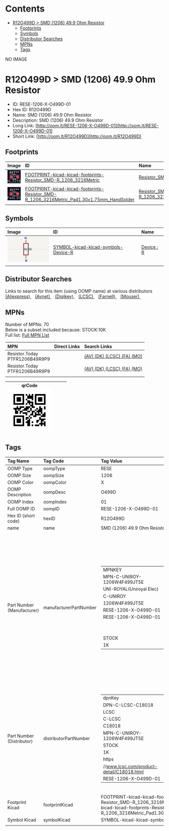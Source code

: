 



Contents
========

* [R12O499D > SMD (1206) 49.9 Ohm Resistor](#r12o499d--smd-1206-499-ohm-resistor)
	* [Footprints](#footprints)
	* [Symbols](#symbols)
	* [Distributor Searches](#distributor-searches)
	* [MPNs](#mpns)
	* [Tags](#tags)
  
NO IMAGE  
# R12O499D > SMD (1206) 49.9 Ohm Resistor

- ID: RESE-1206-X-O499D-01
- Hex ID: R12O499D
- Name: SMD (1206) 49.9 Ohm Resistor
- Description: SMD (1206) 49.9 Ohm Resistor
- Long Link: [http://oom.lt/RESE-1206-X-O499D-01](http://oom.lt/RESE-1206-X-O499D-01)
- Short Link: [http://oom.lt/R12O499D](http://oom.lt/R12O499D)

## Footprints
  

|Image|ID|Name|
| :--- | :--- | :--- |
|[![](https://raw.githubusercontent.com/oomlout/oomlout_OOMP_eda_V2/main/FOOTPRINT/kicad/kicad-footprints/Resistor_SMD/R_1206_3216Metric/image_140.png)](https://github.com/oomlout/oomlout_OOMP_eda_V2/tree/main/FOOTPRINT/kicad/kicad-footprints/Resistor_SMD/R_1206_3216Metric/)|[FOOTPRINT-kicad-kicad-footprints-Resistor_SMD-R_1206_3216Metric](https://github.com/oomlout/oomlout_OOMP_eda_V2/tree/main/FOOTPRINT/kicad/kicad-footprints/Resistor_SMD/R_1206_3216Metric/)|[Resistor_SMD : R_1206_3216Metric](https://github.com/oomlout/oomlout_OOMP_eda_V2/tree/main/FOOTPRINT/kicad/kicad-footprints/Resistor_SMD/R_1206_3216Metric/)|
|[![](https://raw.githubusercontent.com/oomlout/oomlout_OOMP_eda_V2/main/FOOTPRINT/kicad/kicad-footprints/Resistor_SMD/R_1206_3216Metric_Pad1.30x1.75mm_HandSolder/image_140.png)](https://github.com/oomlout/oomlout_OOMP_eda_V2/tree/main/FOOTPRINT/kicad/kicad-footprints/Resistor_SMD/R_1206_3216Metric_Pad1.30x1.75mm_HandSolder/)|[FOOTPRINT-kicad-kicad-footprints-Resistor_SMD-R_1206_3216Metric_Pad1.30x1.75mm_HandSolder](https://github.com/oomlout/oomlout_OOMP_eda_V2/tree/main/FOOTPRINT/kicad/kicad-footprints/Resistor_SMD/R_1206_3216Metric_Pad1.30x1.75mm_HandSolder/)|[Resistor_SMD : R_1206_3216Metric_Pad1.30x1.75mm_HandSolder](https://github.com/oomlout/oomlout_OOMP_eda_V2/tree/main/FOOTPRINT/kicad/kicad-footprints/Resistor_SMD/R_1206_3216Metric_Pad1.30x1.75mm_HandSolder/)|
||||

## Symbols
  

|Image|ID|Name|
| :--- | :--- | :--- |
|[![](https://raw.githubusercontent.com/oomlout/oomlout_OOMP_eda_V2/main/SYMBOL/kicad/kicad-symbols/Device/R/image_140.png)](https://github.com/oomlout/oomlout_OOMP_eda_V2/tree/main/SYMBOL/kicad/kicad-symbols/Device/R/)|[SYMBOL-kicad-kicad-symbols-Device-R](https://github.com/oomlout/oomlout_OOMP_eda_V2/tree/main/SYMBOL/kicad/kicad-symbols/Device/R/)|[Device : R](https://github.com/oomlout/oomlout_OOMP_eda_V2/tree/main/SYMBOL/kicad/kicad-symbols/Device/R/)|
||||

## Distributor Searches
  
Links to search for this item (using OOMP name) at various distributors  
[(Aliexpress) ](https://www.aliexpress.com/wholesale?SearchText=1117SMD+1206+49.9+Ohm+Resistor)&nbsp;&nbsp;&nbsp;[(Avnet) ](https://www.avnet.com/shop/us/search/SMD+1206+49.9+Ohm+Resistor)&nbsp;&nbsp;&nbsp;[(Digikey) ](https://www.digikey.co.uk/en/products/result?s=SMD+1206+49.9+Ohm+Resistor)&nbsp;&nbsp;&nbsp;[(LCSC) ](https://www.lcsc.com/search?q=SMD+1206+49.9+Ohm+Resistor)&nbsp;&nbsp;&nbsp;[(Farnell) ](https://uk.farnell.com/search?st=SMD+1206+49.9+Ohm+Resistor)&nbsp;&nbsp;&nbsp;[(Mouser) ](https://www.mouser.com/c/?q=SMD+1206+49.9+Ohm+Resistor)&nbsp;&nbsp;&nbsp;
## MPNs
  
Number of MPNs: 70<br>Below is a subset included because: STOCK:10K <br>Full list: [Full MPN List](MPNLIST.md)  

|MPN|Direct Links|Search Links|
| :--- | :--- | :--- |
|Resistor.Today<br>PTFR1206B49R9P9||[(AV) ](https://www.avnet.com/shop/us/search/PTFR1206B49R9P9)[(DK) ](https://www.digikey.co.uk/products/en?keywords=PTFR1206B49R9P9)[(LCSC) ](https://www.lcsc.com/search?q=PTFR1206B49R9P9)[(FA) ](https://uk.farnell.com/search?st=PTFR1206B49R9P9)[(MO) ](https://www.mouser.com/c/?q=PTFR1206B49R9P9)|
|Resistor.Today<br>PTFR1206B49R9P9||[(AV) ](https://www.avnet.com/shop/us/search/PTFR1206B49R9P9)[(DK) ](https://www.digikey.co.uk/products/en?keywords=PTFR1206B49R9P9)[(LCSC) ](https://www.lcsc.com/search?q=PTFR1206B49R9P9)[(FA) ](https://uk.farnell.com/search?st=PTFR1206B49R9P9)[(MO) ](https://www.mouser.com/c/?q=PTFR1206B49R9P9)|
||||
  

|qrCode<br>[![](https://raw.githubusercontent.com/oomlout/oomlout_OOMP_parts_V2/main/RESE/1206/X/O499D/01/qrCode_140.png)](https://github.com/oomlout/oomlout_OOMP_parts_V2/tree/main/RESE/1206/X/O499D/01/qrCode.png)||||
| :---: | :---: | :---: | :---: |

## Tags
  

|Tag Name|Tag Code|Tag Value|
| :--- | :--- | :--- |
|OOMP Type|oompType|RESE|
|OOMP Size|oompSize|1206|
|OOMP Color|oompColor|X|
|OOMP Description|oompDesc|O499D|
|OOMP Index|oompIndex|01|
|Full OOMP ID|oompID|RESE-1206-X-O499D-01|
|Hex ID (short code)|hexID|R12O499D|
|name|name|SMD (1206) 49.9 Ohm Resistor|
|Part Number (Manufacturer)|manufacturerPartNumber|<table><tr><td>MPNKEY</td></tr><tr><td> MPN-C-UNIROY-1206W4F499JT5E</td><td> MANUFACTURER</td></tr><tr><td> UNI-ROYAL(Uniroyal Elec)</td><td> MANUCODE</td></tr><tr><td> C-UNIROY</td><td> MPN</td></tr><tr><td> 1206W4F499JT5E</td><td> OOMPIDPARTIAL</td></tr><tr><td> RESE-1206-X-O499D-01</td><td> OOMPID</td></tr><tr><td> RESE-1206-X-O499D-01</td><td> LINK</td></tr><tr><td> </td><td> DESCRIPTION</td></tr><tr><td> </td><td> TAGS</td></tr><tr><td> STOCK</td></tr><tr><td>1K</td></tr></table></td><td> <table><tr><td>MPNKEY</td></tr><tr><td> MPN-C-LIZELE-CR1206F449R9G</td><td> MANUFACTURER</td></tr><tr><td> LIZ Elec</td><td> MANUCODE</td></tr><tr><td> C-LIZELE</td><td> MPN</td></tr><tr><td> CR1206F449R9G</td><td> OOMPIDPARTIAL</td></tr><tr><td> RESE-1206-X-O499D-01</td><td> OOMPID</td></tr><tr><td> RESE-1206-X-O499D-01</td><td> LINK</td></tr><tr><td> </td><td> DESCRIPTION</td></tr><tr><td> </td><td> TAGS</td></tr><tr><td> </td></tr></table></td><td> <table><tr><td>MPNKEY</td></tr><tr><td> MPN-C-RALEC-RTT0649R9FTP</td><td> MANUFACTURER</td></tr><tr><td> RALEC</td><td> MANUCODE</td></tr><tr><td> C-RALEC</td><td> MPN</td></tr><tr><td> RTT0649R9FTP</td><td> OOMPIDPARTIAL</td></tr><tr><td> RESE-1206-X-O499D-01</td><td> OOMPID</td></tr><tr><td> RESE-1206-X-O499D-01</td><td> LINK</td></tr><tr><td> </td><td> DESCRIPTION</td></tr><tr><td> </td><td> TAGS</td></tr><tr><td> </td></tr></table></td><td> <table><tr><td>MPNKEY</td></tr><tr><td> MPN-C-WALSIN-WR12X49R9FTL</td><td> MANUFACTURER</td></tr><tr><td> Walsin Tech Corp</td><td> MANUCODE</td></tr><tr><td> C-WALSIN</td><td> MPN</td></tr><tr><td> WR12X49R9FTL</td><td> OOMPIDPARTIAL</td></tr><tr><td> RESE-1206-X-O499D-01</td><td> OOMPID</td></tr><tr><td> RESE-1206-X-O499D-01</td><td> LINK</td></tr><tr><td> </td><td> DESCRIPTION</td></tr><tr><td> </td><td> TAGS</td></tr><tr><td> STOCK</td></tr><tr><td>1K</td></tr></table></td><td> <table><tr><td>MPNKEY</td></tr><tr><td> MPN-C-YAGEO-AC1206FR-0749R9L</td><td> MANUFACTURER</td></tr><tr><td> YAGEO</td><td> MANUCODE</td></tr><tr><td> C-YAGEO</td><td> MPN</td></tr><tr><td> AC1206FR-0749R9L</td><td> OOMPIDPARTIAL</td></tr><tr><td> RESE-1206-X-O499D-01</td><td> OOMPID</td></tr><tr><td> RESE-1206-X-O499D-01</td><td> LINK</td></tr><tr><td> </td><td> DESCRIPTION</td></tr><tr><td> </td><td> TAGS</td></tr><tr><td> STOCK</td></tr><tr><td>1K</td></tr></table></td><td> <table><tr><td>MPNKEY</td></tr><tr><td> MPN-C-YAGEO-RC1206FR-0749R9L</td><td> MANUFACTURER</td></tr><tr><td> YAGEO</td><td> MANUCODE</td></tr><tr><td> C-YAGEO</td><td> MPN</td></tr><tr><td> RC1206FR-0749R9L</td><td> OOMPIDPARTIAL</td></tr><tr><td> RESE-1206-X-O499D-01</td><td> OOMPID</td></tr><tr><td> RESE-1206-X-O499D-01</td><td> LINK</td></tr><tr><td> </td><td> DESCRIPTION</td></tr><tr><td> </td><td> TAGS</td></tr><tr><td> STOCK</td></tr><tr><td>1K</td></tr></table></td><td> <table><tr><td>MPNKEY</td></tr><tr><td> MPN-C-FHGUAN-RS-06K49R9FT</td><td> MANUFACTURER</td></tr><tr><td> FH (Guangdong Fenghua Advanced Tech)</td><td> MANUCODE</td></tr><tr><td> C-FHGUAN</td><td> MPN</td></tr><tr><td> RS-06K49R9FT</td><td> OOMPIDPARTIAL</td></tr><tr><td> RESE-1206-X-O499D-01</td><td> OOMPID</td></tr><tr><td> RESE-1206-X-O499D-01</td><td> LINK</td></tr><tr><td> </td><td> DESCRIPTION</td></tr><tr><td> </td><td> TAGS</td></tr><tr><td> STOCK</td></tr><tr><td>1K</td></tr></table></td><td> <table><tr><td>MPNKEY</td></tr><tr><td> MPN-C-TYOHM-RMC120649.91%N</td><td> MANUFACTURER</td></tr><tr><td> TyoHM</td><td> MANUCODE</td></tr><tr><td> C-TYOHM</td><td> MPN</td></tr><tr><td> RMC120649.91%N</td><td> OOMPIDPARTIAL</td></tr><tr><td> RESE-1206-X-O499D-01</td><td> OOMPID</td></tr><tr><td> RESE-1206-X-O499D-01</td><td> LINK</td></tr><tr><td> </td><td> DESCRIPTION</td></tr><tr><td> </td><td> TAGS</td></tr><tr><td> </td></tr></table></td><td> <table><tr><td>MPNKEY</td></tr><tr><td> MPN-C-KOASPE-RK73H2BTTD49R9F</td><td> MANUFACTURER</td></tr><tr><td> KOA Speer Elec</td><td> MANUCODE</td></tr><tr><td> C-KOASPE</td><td> MPN</td></tr><tr><td> RK73H2BTTD49R9F</td><td> OOMPIDPARTIAL</td></tr><tr><td> RESE-1206-X-O499D-01</td><td> OOMPID</td></tr><tr><td> RESE-1206-X-O499D-01</td><td> LINK</td></tr><tr><td> </td><td> DESCRIPTION</td></tr><tr><td> </td><td> TAGS</td></tr><tr><td> </td></tr></table></td><td> <table><tr><td>MPNKEY</td></tr><tr><td> MPN-C-VIKING-AR06BTCO49R9</td><td> MANUFACTURER</td></tr><tr><td> Viking Tech</td><td> MANUCODE</td></tr><tr><td> C-VIKING</td><td> MPN</td></tr><tr><td> AR06BTCO49R9</td><td> OOMPIDPARTIAL</td></tr><tr><td> RESE-1206-X-O499D-01</td><td> OOMPID</td></tr><tr><td> RESE-1206-X-O499D-01</td><td> LINK</td></tr><tr><td> </td><td> DESCRIPTION</td></tr><tr><td> </td><td> TAGS</td></tr><tr><td> </td></tr></table></td><td> <table><tr><td>MPNKEY</td></tr><tr><td> MPN-C-RESIST-PTFR1206B49R9P9</td><td> MANUFACTURER</td></tr><tr><td> Resistor.Today</td><td> MANUCODE</td></tr><tr><td> C-RESIST</td><td> MPN</td></tr><tr><td> PTFR1206B49R9P9</td><td> OOMPIDPARTIAL</td></tr><tr><td> RESE-1206-X-O499D-01</td><td> OOMPID</td></tr><tr><td> RESE-1206-X-O499D-01</td><td> LINK</td></tr><tr><td> </td><td> DESCRIPTION</td></tr><tr><td> </td><td> TAGS</td></tr><tr><td> STOCK</td></tr><tr><td>10K</td></tr></table></td><td> <table><tr><td>MPNKEY</td></tr><tr><td> MPN-C-YAGEO-RT1206BRE0749R9L</td><td> MANUFACTURER</td></tr><tr><td> YAGEO</td><td> MANUCODE</td></tr><tr><td> C-YAGEO</td><td> MPN</td></tr><tr><td> RT1206BRE0749R9L</td><td> OOMPIDPARTIAL</td></tr><tr><td> RESE-1206-X-O499D-01</td><td> OOMPID</td></tr><tr><td> RESE-1206-X-O499D-01</td><td> LINK</td></tr><tr><td> </td><td> DESCRIPTION</td></tr><tr><td> </td><td> TAGS</td></tr><tr><td> </td></tr></table></td><td> <table><tr><td>MPNKEY</td></tr><tr><td> MPN-C-YAGEO-RT1206BRB0749R9L</td><td> MANUFACTURER</td></tr><tr><td> YAGEO</td><td> MANUCODE</td></tr><tr><td> C-YAGEO</td><td> MPN</td></tr><tr><td> RT1206BRB0749R9L</td><td> OOMPIDPARTIAL</td></tr><tr><td> RESE-1206-X-O499D-01</td><td> OOMPID</td></tr><tr><td> RESE-1206-X-O499D-01</td><td> LINK</td></tr><tr><td> </td><td> DESCRIPTION</td></tr><tr><td> </td><td> TAGS</td></tr><tr><td> </td></tr></table></td><td> <table><tr><td>MPNKEY</td></tr><tr><td> MPN-C-YAGEO-RT1206DRD0749R9L</td><td> MANUFACTURER</td></tr><tr><td> YAGEO</td><td> MANUCODE</td></tr><tr><td> C-YAGEO</td><td> MPN</td></tr><tr><td> RT1206DRD0749R9L</td><td> OOMPIDPARTIAL</td></tr><tr><td> RESE-1206-X-O499D-01</td><td> OOMPID</td></tr><tr><td> RESE-1206-X-O499D-01</td><td> LINK</td></tr><tr><td> </td><td> DESCRIPTION</td></tr><tr><td> </td><td> TAGS</td></tr><tr><td> </td></tr></table></td><td> <table><tr><td>MPNKEY</td></tr><tr><td> MPN-C-VIKING-ARG06FTC49R9</td><td> MANUFACTURER</td></tr><tr><td> Viking Tech</td><td> MANUCODE</td></tr><tr><td> C-VIKING</td><td> MPN</td></tr><tr><td> ARG06FTC49R9</td><td> OOMPIDPARTIAL</td></tr><tr><td> RESE-1206-X-O499D-01</td><td> OOMPID</td></tr><tr><td> RESE-1206-X-O499D-01</td><td> LINK</td></tr><tr><td> </td><td> DESCRIPTION</td></tr><tr><td> </td><td> TAGS</td></tr><tr><td> </td></tr></table></td><td> <table><tr><td>MPNKEY</td></tr><tr><td> MPN-C-VISHAY-TNPW120649R9FHEA</td><td> MANUFACTURER</td></tr><tr><td> Vishay Intertech</td><td> MANUCODE</td></tr><tr><td> C-VISHAY</td><td> MPN</td></tr><tr><td> TNPW120649R9FHEA</td><td> OOMPIDPARTIAL</td></tr><tr><td> RESE-1206-X-O499D-01</td><td> OOMPID</td></tr><tr><td> RESE-1206-X-O499D-01</td><td> LINK</td></tr><tr><td> </td><td> DESCRIPTION</td></tr><tr><td> </td><td> TAGS</td></tr><tr><td> </td></tr></table></td><td> <table><tr><td>MPNKEY</td></tr><tr><td> MPN-C-SUSUMU-PRG3216P-49R9-B-T5</td><td> MANUFACTURER</td></tr><tr><td> SUSUMU</td><td> MANUCODE</td></tr><tr><td> C-SUSUMU</td><td> MPN</td></tr><tr><td> PRG3216P-49R9-B-T5</td><td> OOMPIDPARTIAL</td></tr><tr><td> RESE-1206-X-O499D-01</td><td> OOMPID</td></tr><tr><td> RESE-1206-X-O499D-01</td><td> LINK</td></tr><tr><td> </td><td> DESCRIPTION</td></tr><tr><td> </td><td> TAGS</td></tr><tr><td> </td></tr></table></td><td> <table><tr><td>MPNKEY</td></tr><tr><td> MPN-C-VISHAY-MCA12060D4999BP100</td><td> MANUFACTURER</td></tr><tr><td> Vishay Intertech</td><td> MANUCODE</td></tr><tr><td> C-VISHAY</td><td> MPN</td></tr><tr><td> MCA12060D4999BP100</td><td> OOMPIDPARTIAL</td></tr><tr><td> RESE-1206-X-O499D-01</td><td> OOMPID</td></tr><tr><td> RESE-1206-X-O499D-01</td><td> LINK</td></tr><tr><td> </td><td> DESCRIPTION</td></tr><tr><td> </td><td> TAGS</td></tr><tr><td> </td></tr></table></td><td> <table><tr><td>MPNKEY</td></tr><tr><td> MPN-C-SUSUMU-HRG3216P-49R9-D-T5</td><td> MANUFACTURER</td></tr><tr><td> SUSUMU</td><td> MANUCODE</td></tr><tr><td> C-SUSUMU</td><td> MPN</td></tr><tr><td> HRG3216P-49R9-D-T5</td><td> OOMPIDPARTIAL</td></tr><tr><td> RESE-1206-X-O499D-01</td><td> OOMPID</td></tr><tr><td> RESE-1206-X-O499D-01</td><td> LINK</td></tr><tr><td> </td><td> DESCRIPTION</td></tr><tr><td> </td><td> TAGS</td></tr><tr><td> </td></tr></table></td><td> <table><tr><td>MPNKEY</td></tr><tr><td> MPN-C-VISHAY-TNPW120649R9BHEA</td><td> MANUFACTURER</td></tr><tr><td> Vishay Intertech</td><td> MANUCODE</td></tr><tr><td> C-VISHAY</td><td> MPN</td></tr><tr><td> TNPW120649R9BHEA</td><td> OOMPIDPARTIAL</td></tr><tr><td> RESE-1206-X-O499D-01</td><td> OOMPID</td></tr><tr><td> RESE-1206-X-O499D-01</td><td> LINK</td></tr><tr><td> </td><td> DESCRIPTION</td></tr><tr><td> </td><td> TAGS</td></tr><tr><td> </td></tr></table></td><td> <table><tr><td>MPNKEY</td></tr><tr><td> MPN-C-TECONN-RP73D2B49R9BTDF</td><td> MANUFACTURER</td></tr><tr><td> TE Connectivity</td><td> MANUCODE</td></tr><tr><td> C-TECONN</td><td> MPN</td></tr><tr><td> RP73D2B49R9BTDF</td><td> OOMPIDPARTIAL</td></tr><tr><td> RESE-1206-X-O499D-01</td><td> OOMPID</td></tr><tr><td> RESE-1206-X-O499D-01</td><td> LINK</td></tr><tr><td> </td><td> DESCRIPTION</td></tr><tr><td> </td><td> TAGS</td></tr><tr><td> </td></tr></table></td><td> <table><tr><td>MPNKEY</td></tr><tr><td> MPN-C-VISHAY-TNPW120649R9BYEA</td><td> MANUFACTURER</td></tr><tr><td> Vishay Intertech</td><td> MANUCODE</td></tr><tr><td> C-VISHAY</td><td> MPN</td></tr><tr><td> TNPW120649R9BYEA</td><td> OOMPIDPARTIAL</td></tr><tr><td> RESE-1206-X-O499D-01</td><td> OOMPID</td></tr><tr><td> RESE-1206-X-O499D-01</td><td> LINK</td></tr><tr><td> </td><td> DESCRIPTION</td></tr><tr><td> </td><td> TAGS</td></tr><tr><td> </td></tr></table></td><td> <table><tr><td>MPNKEY</td></tr><tr><td> MPN-C-VISHAY-TNPW120649R9BXEA</td><td> MANUFACTURER</td></tr><tr><td> Vishay Intertech</td><td> MANUCODE</td></tr><tr><td> C-VISHAY</td><td> MPN</td></tr><tr><td> TNPW120649R9BXEA</td><td> OOMPIDPARTIAL</td></tr><tr><td> RESE-1206-X-O499D-01</td><td> OOMPID</td></tr><tr><td> RESE-1206-X-O499D-01</td><td> LINK</td></tr><tr><td> </td><td> DESCRIPTION</td></tr><tr><td> </td><td> TAGS</td></tr><tr><td> </td></tr></table></td><td> <table><tr><td>MPNKEY</td></tr><tr><td> MPN-C-VISHAY-TNPW120649R9BETA</td><td> MANUFACTURER</td></tr><tr><td> Vishay Intertech</td><td> MANUCODE</td></tr><tr><td> C-VISHAY</td><td> MPN</td></tr><tr><td> TNPW120649R9BETA</td><td> OOMPIDPARTIAL</td></tr><tr><td> RESE-1206-X-O499D-01</td><td> OOMPID</td></tr><tr><td> RESE-1206-X-O499D-01</td><td> LINK</td></tr><tr><td> </td><td> DESCRIPTION</td></tr><tr><td> </td><td> TAGS</td></tr><tr><td> </td></tr></table></td><td> <table><tr><td>MPNKEY</td></tr><tr><td> MPN-C-VISHAY-PHP01206E49R9BST5</td><td> MANUFACTURER</td></tr><tr><td> Vishay Intertech</td><td> MANUCODE</td></tr><tr><td> C-VISHAY</td><td> MPN</td></tr><tr><td> PHP01206E49R9BST5</td><td> OOMPIDPARTIAL</td></tr><tr><td> RESE-1206-X-O499D-01</td><td> OOMPID</td></tr><tr><td> RESE-1206-X-O499D-01</td><td> LINK</td></tr><tr><td> </td><td> DESCRIPTION</td></tr><tr><td> </td><td> TAGS</td></tr><tr><td> </td></tr></table></td><td> <table><tr><td>MPNKEY</td></tr><tr><td> MPN-C-PANASO-ERA-8AEB49R9V</td><td> MANUFACTURER</td></tr><tr><td> PANASONIC</td><td> MANUCODE</td></tr><tr><td> C-PANASO</td><td> MPN</td></tr><tr><td> ERA-8AEB49R9V</td><td> OOMPIDPARTIAL</td></tr><tr><td> RESE-1206-X-O499D-01</td><td> OOMPID</td></tr><tr><td> RESE-1206-X-O499D-01</td><td> LINK</td></tr><tr><td> </td><td> DESCRIPTION</td></tr><tr><td> </td><td> TAGS</td></tr><tr><td> </td></tr></table></td><td> <table><tr><td>MPNKEY</td></tr><tr><td> MPN-C-SUSUMU-RG3216P-49R9-B-T1</td><td> MANUFACTURER</td></tr><tr><td> SUSUMU</td><td> MANUCODE</td></tr><tr><td> C-SUSUMU</td><td> MPN</td></tr><tr><td> RG3216P-49R9-B-T1</td><td> OOMPIDPARTIAL</td></tr><tr><td> RESE-1206-X-O499D-01</td><td> OOMPID</td></tr><tr><td> RESE-1206-X-O499D-01</td><td> LINK</td></tr><tr><td> </td><td> DESCRIPTION</td></tr><tr><td> </td><td> TAGS</td></tr><tr><td> </td></tr></table></td><td> <table><tr><td>MPNKEY</td></tr><tr><td> MPN-C-VISHAY-TNPW120649R9BEEA</td><td> MANUFACTURER</td></tr><tr><td> Vishay Intertech</td><td> MANUCODE</td></tr><tr><td> C-VISHAY</td><td> MPN</td></tr><tr><td> TNPW120649R9BEEA</td><td> OOMPIDPARTIAL</td></tr><tr><td> RESE-1206-X-O499D-01</td><td> OOMPID</td></tr><tr><td> RESE-1206-X-O499D-01</td><td> LINK</td></tr><tr><td> </td><td> DESCRIPTION</td></tr><tr><td> </td><td> TAGS</td></tr><tr><td> </td></tr></table></td><td> <table><tr><td>MPNKEY</td></tr><tr><td> MPN-C-VISHAY-PAT1206E49R9BST1</td><td> MANUFACTURER</td></tr><tr><td> Vishay Intertech</td><td> MANUCODE</td></tr><tr><td> C-VISHAY</td><td> MPN</td></tr><tr><td> PAT1206E49R9BST1</td><td> OOMPIDPARTIAL</td></tr><tr><td> RESE-1206-X-O499D-01</td><td> OOMPID</td></tr><tr><td> RESE-1206-X-O499D-01</td><td> LINK</td></tr><tr><td> </td><td> DESCRIPTION</td></tr><tr><td> </td><td> TAGS</td></tr><tr><td> </td></tr></table></td><td> <table><tr><td>MPNKEY</td></tr><tr><td> MPN-C-BOURNS-CR1206-FX-49R9ELF</td><td> MANUFACTURER</td></tr><tr><td> BOURNS</td><td> MANUCODE</td></tr><tr><td> C-BOURNS</td><td> MPN</td></tr><tr><td> CR1206-FX-49R9ELF</td><td> OOMPIDPARTIAL</td></tr><tr><td> RESE-1206-X-O499D-01</td><td> OOMPID</td></tr><tr><td> RESE-1206-X-O499D-01</td><td> LINK</td></tr><tr><td> </td><td> DESCRIPTION</td></tr><tr><td> </td><td> TAGS</td></tr><tr><td> </td></tr></table></td><td> <table><tr><td>MPNKEY</td></tr><tr><td> MPN-C-VISHAY-PCNM1206E49R9BST5</td><td> MANUFACTURER</td></tr><tr><td> Vishay Intertech</td><td> MANUCODE</td></tr><tr><td> C-VISHAY</td><td> MPN</td></tr><tr><td> PCNM1206E49R9BST5</td><td> OOMPIDPARTIAL</td></tr><tr><td> RESE-1206-X-O499D-01</td><td> OOMPID</td></tr><tr><td> RESE-1206-X-O499D-01</td><td> LINK</td></tr><tr><td> </td><td> DESCRIPTION</td></tr><tr><td> </td><td> TAGS</td></tr><tr><td> </td></tr></table></td><td> <table><tr><td>MPNKEY</td></tr><tr><td> MPN-C-YAGEO-RT1206FRD0749R9L</td><td> MANUFACTURER</td></tr><tr><td> YAGEO</td><td> MANUCODE</td></tr><tr><td> C-YAGEO</td><td> MPN</td></tr><tr><td> RT1206FRD0749R9L</td><td> OOMPIDPARTIAL</td></tr><tr><td> RESE-1206-X-O499D-01</td><td> OOMPID</td></tr><tr><td> RESE-1206-X-O499D-01</td><td> LINK</td></tr><tr><td> </td><td> DESCRIPTION</td></tr><tr><td> </td><td> TAGS</td></tr><tr><td> </td></tr></table></td><td> <table><tr><td>MPNKEY</td></tr><tr><td> MPN-C-ROHMSE-ESR18EZPF49R9</td><td> MANUFACTURER</td></tr><tr><td> ROHM Semicon</td><td> MANUCODE</td></tr><tr><td> C-ROHMSE</td><td> MPN</td></tr><tr><td> ESR18EZPF49R9</td><td> OOMPIDPARTIAL</td></tr><tr><td> RESE-1206-X-O499D-01</td><td> OOMPID</td></tr><tr><td> RESE-1206-X-O499D-01</td><td> LINK</td></tr><tr><td> </td><td> DESCRIPTION</td></tr><tr><td> </td><td> TAGS</td></tr><tr><td> </td></tr></table></td><td> <table><tr><td>MPNKEY</td></tr><tr><td> MPN-C-TECONN-CRGH1206F49R9</td><td> MANUFACTURER</td></tr><tr><td> TE Connectivity</td><td> MANUCODE</td></tr><tr><td> C-TECONN</td><td> MPN</td></tr><tr><td> CRGH1206F49R9</td><td> OOMPIDPARTIAL</td></tr><tr><td> RESE-1206-X-O499D-01</td><td> OOMPID</td></tr><tr><td> RESE-1206-X-O499D-01</td><td> LINK</td></tr><tr><td> </td><td> DESCRIPTION</td></tr><tr><td> </td><td> TAGS</td></tr><tr><td> </td></tr></table></td><td> <table><tr><td>MPNKEY</td></tr><tr><td> MPN-C-VIKING-ARG06BTC49R9</td><td> MANUFACTURER</td></tr><tr><td> Viking Tech</td><td> MANUCODE</td></tr><tr><td> C-VIKING</td><td> MPN</td></tr><tr><td> ARG06BTC49R9</td><td> OOMPIDPARTIAL</td></tr><tr><td> RESE-1206-X-O499D-01</td><td> OOMPID</td></tr><tr><td> RESE-1206-X-O499D-01</td><td> LINK</td></tr><tr><td> </td><td> DESCRIPTION</td></tr><tr><td> </td><td> TAGS</td></tr><tr><td> STOCK</td></tr><tr><td>1K</td></tr></table></td><td> <table><tr><td>MPNKEY</td></tr><tr><td> MPN-C-UNIROY-1206W4F499JT5E</td><td> MANUFACTURER</td></tr><tr><td> UNI-ROYAL(Uniroyal Elec)</td><td> MANUCODE</td></tr><tr><td> C-UNIROY</td><td> MPN</td></tr><tr><td> 1206W4F499JT5E</td><td> OOMPIDPARTIAL</td></tr><tr><td> RESE-1206-X-O499D-01</td><td> OOMPID</td></tr><tr><td> RESE-1206-X-O499D-01</td><td> LINK</td></tr><tr><td> </td><td> DESCRIPTION</td></tr><tr><td> </td><td> TAGS</td></tr><tr><td> STOCK</td></tr><tr><td>1K</td></tr></table></td><td> <table><tr><td>MPNKEY</td></tr><tr><td> MPN-C-LIZELE-CR1206F449R9G</td><td> MANUFACTURER</td></tr><tr><td> LIZ Elec</td><td> MANUCODE</td></tr><tr><td> C-LIZELE</td><td> MPN</td></tr><tr><td> CR1206F449R9G</td><td> OOMPIDPARTIAL</td></tr><tr><td> RESE-1206-X-O499D-01</td><td> OOMPID</td></tr><tr><td> RESE-1206-X-O499D-01</td><td> LINK</td></tr><tr><td> </td><td> DESCRIPTION</td></tr><tr><td> </td><td> TAGS</td></tr><tr><td> </td></tr></table></td><td> <table><tr><td>MPNKEY</td></tr><tr><td> MPN-C-RALEC-RTT0649R9FTP</td><td> MANUFACTURER</td></tr><tr><td> RALEC</td><td> MANUCODE</td></tr><tr><td> C-RALEC</td><td> MPN</td></tr><tr><td> RTT0649R9FTP</td><td> OOMPIDPARTIAL</td></tr><tr><td> RESE-1206-X-O499D-01</td><td> OOMPID</td></tr><tr><td> RESE-1206-X-O499D-01</td><td> LINK</td></tr><tr><td> </td><td> DESCRIPTION</td></tr><tr><td> </td><td> TAGS</td></tr><tr><td> </td></tr></table></td><td> <table><tr><td>MPNKEY</td></tr><tr><td> MPN-C-WALSIN-WR12X49R9FTL</td><td> MANUFACTURER</td></tr><tr><td> Walsin Tech Corp</td><td> MANUCODE</td></tr><tr><td> C-WALSIN</td><td> MPN</td></tr><tr><td> WR12X49R9FTL</td><td> OOMPIDPARTIAL</td></tr><tr><td> RESE-1206-X-O499D-01</td><td> OOMPID</td></tr><tr><td> RESE-1206-X-O499D-01</td><td> LINK</td></tr><tr><td> </td><td> DESCRIPTION</td></tr><tr><td> </td><td> TAGS</td></tr><tr><td> STOCK</td></tr><tr><td>1K</td></tr></table></td><td> <table><tr><td>MPNKEY</td></tr><tr><td> MPN-C-YAGEO-AC1206FR-0749R9L</td><td> MANUFACTURER</td></tr><tr><td> YAGEO</td><td> MANUCODE</td></tr><tr><td> C-YAGEO</td><td> MPN</td></tr><tr><td> AC1206FR-0749R9L</td><td> OOMPIDPARTIAL</td></tr><tr><td> RESE-1206-X-O499D-01</td><td> OOMPID</td></tr><tr><td> RESE-1206-X-O499D-01</td><td> LINK</td></tr><tr><td> </td><td> DESCRIPTION</td></tr><tr><td> </td><td> TAGS</td></tr><tr><td> STOCK</td></tr><tr><td>1K</td></tr></table></td><td> <table><tr><td>MPNKEY</td></tr><tr><td> MPN-C-YAGEO-RC1206FR-0749R9L</td><td> MANUFACTURER</td></tr><tr><td> YAGEO</td><td> MANUCODE</td></tr><tr><td> C-YAGEO</td><td> MPN</td></tr><tr><td> RC1206FR-0749R9L</td><td> OOMPIDPARTIAL</td></tr><tr><td> RESE-1206-X-O499D-01</td><td> OOMPID</td></tr><tr><td> RESE-1206-X-O499D-01</td><td> LINK</td></tr><tr><td> </td><td> DESCRIPTION</td></tr><tr><td> </td><td> TAGS</td></tr><tr><td> STOCK</td></tr><tr><td>1K</td></tr></table></td><td> <table><tr><td>MPNKEY</td></tr><tr><td> MPN-C-FHGUAN-RS-06K49R9FT</td><td> MANUFACTURER</td></tr><tr><td> FH (Guangdong Fenghua Advanced Tech)</td><td> MANUCODE</td></tr><tr><td> C-FHGUAN</td><td> MPN</td></tr><tr><td> RS-06K49R9FT</td><td> OOMPIDPARTIAL</td></tr><tr><td> RESE-1206-X-O499D-01</td><td> OOMPID</td></tr><tr><td> RESE-1206-X-O499D-01</td><td> LINK</td></tr><tr><td> </td><td> DESCRIPTION</td></tr><tr><td> </td><td> TAGS</td></tr><tr><td> STOCK</td></tr><tr><td>1K</td></tr></table></td><td> <table><tr><td>MPNKEY</td></tr><tr><td> MPN-C-TYOHM-RMC120649.91%N</td><td> MANUFACTURER</td></tr><tr><td> TyoHM</td><td> MANUCODE</td></tr><tr><td> C-TYOHM</td><td> MPN</td></tr><tr><td> RMC120649.91%N</td><td> OOMPIDPARTIAL</td></tr><tr><td> RESE-1206-X-O499D-01</td><td> OOMPID</td></tr><tr><td> RESE-1206-X-O499D-01</td><td> LINK</td></tr><tr><td> </td><td> DESCRIPTION</td></tr><tr><td> </td><td> TAGS</td></tr><tr><td> </td></tr></table></td><td> <table><tr><td>MPNKEY</td></tr><tr><td> MPN-C-KOASPE-RK73H2BTTD49R9F</td><td> MANUFACTURER</td></tr><tr><td> KOA Speer Elec</td><td> MANUCODE</td></tr><tr><td> C-KOASPE</td><td> MPN</td></tr><tr><td> RK73H2BTTD49R9F</td><td> OOMPIDPARTIAL</td></tr><tr><td> RESE-1206-X-O499D-01</td><td> OOMPID</td></tr><tr><td> RESE-1206-X-O499D-01</td><td> LINK</td></tr><tr><td> </td><td> DESCRIPTION</td></tr><tr><td> </td><td> TAGS</td></tr><tr><td> </td></tr></table></td><td> <table><tr><td>MPNKEY</td></tr><tr><td> MPN-C-VIKING-AR06BTCO49R9</td><td> MANUFACTURER</td></tr><tr><td> Viking Tech</td><td> MANUCODE</td></tr><tr><td> C-VIKING</td><td> MPN</td></tr><tr><td> AR06BTCO49R9</td><td> OOMPIDPARTIAL</td></tr><tr><td> RESE-1206-X-O499D-01</td><td> OOMPID</td></tr><tr><td> RESE-1206-X-O499D-01</td><td> LINK</td></tr><tr><td> </td><td> DESCRIPTION</td></tr><tr><td> </td><td> TAGS</td></tr><tr><td> </td></tr></table></td><td> <table><tr><td>MPNKEY</td></tr><tr><td> MPN-C-RESIST-PTFR1206B49R9P9</td><td> MANUFACTURER</td></tr><tr><td> Resistor.Today</td><td> MANUCODE</td></tr><tr><td> C-RESIST</td><td> MPN</td></tr><tr><td> PTFR1206B49R9P9</td><td> OOMPIDPARTIAL</td></tr><tr><td> RESE-1206-X-O499D-01</td><td> OOMPID</td></tr><tr><td> RESE-1206-X-O499D-01</td><td> LINK</td></tr><tr><td> </td><td> DESCRIPTION</td></tr><tr><td> </td><td> TAGS</td></tr><tr><td> STOCK</td></tr><tr><td>10K</td></tr></table></td><td> <table><tr><td>MPNKEY</td></tr><tr><td> MPN-C-YAGEO-RT1206BRE0749R9L</td><td> MANUFACTURER</td></tr><tr><td> YAGEO</td><td> MANUCODE</td></tr><tr><td> C-YAGEO</td><td> MPN</td></tr><tr><td> RT1206BRE0749R9L</td><td> OOMPIDPARTIAL</td></tr><tr><td> RESE-1206-X-O499D-01</td><td> OOMPID</td></tr><tr><td> RESE-1206-X-O499D-01</td><td> LINK</td></tr><tr><td> </td><td> DESCRIPTION</td></tr><tr><td> </td><td> TAGS</td></tr><tr><td> </td></tr></table></td><td> <table><tr><td>MPNKEY</td></tr><tr><td> MPN-C-YAGEO-RT1206BRB0749R9L</td><td> MANUFACTURER</td></tr><tr><td> YAGEO</td><td> MANUCODE</td></tr><tr><td> C-YAGEO</td><td> MPN</td></tr><tr><td> RT1206BRB0749R9L</td><td> OOMPIDPARTIAL</td></tr><tr><td> RESE-1206-X-O499D-01</td><td> OOMPID</td></tr><tr><td> RESE-1206-X-O499D-01</td><td> LINK</td></tr><tr><td> </td><td> DESCRIPTION</td></tr><tr><td> </td><td> TAGS</td></tr><tr><td> </td></tr></table></td><td> <table><tr><td>MPNKEY</td></tr><tr><td> MPN-C-YAGEO-RT1206DRD0749R9L</td><td> MANUFACTURER</td></tr><tr><td> YAGEO</td><td> MANUCODE</td></tr><tr><td> C-YAGEO</td><td> MPN</td></tr><tr><td> RT1206DRD0749R9L</td><td> OOMPIDPARTIAL</td></tr><tr><td> RESE-1206-X-O499D-01</td><td> OOMPID</td></tr><tr><td> RESE-1206-X-O499D-01</td><td> LINK</td></tr><tr><td> </td><td> DESCRIPTION</td></tr><tr><td> </td><td> TAGS</td></tr><tr><td> </td></tr></table></td><td> <table><tr><td>MPNKEY</td></tr><tr><td> MPN-C-VIKING-ARG06FTC49R9</td><td> MANUFACTURER</td></tr><tr><td> Viking Tech</td><td> MANUCODE</td></tr><tr><td> C-VIKING</td><td> MPN</td></tr><tr><td> ARG06FTC49R9</td><td> OOMPIDPARTIAL</td></tr><tr><td> RESE-1206-X-O499D-01</td><td> OOMPID</td></tr><tr><td> RESE-1206-X-O499D-01</td><td> LINK</td></tr><tr><td> </td><td> DESCRIPTION</td></tr><tr><td> </td><td> TAGS</td></tr><tr><td> </td></tr></table></td><td> <table><tr><td>MPNKEY</td></tr><tr><td> MPN-C-VISHAY-TNPW120649R9FHEA</td><td> MANUFACTURER</td></tr><tr><td> Vishay Intertech</td><td> MANUCODE</td></tr><tr><td> C-VISHAY</td><td> MPN</td></tr><tr><td> TNPW120649R9FHEA</td><td> OOMPIDPARTIAL</td></tr><tr><td> RESE-1206-X-O499D-01</td><td> OOMPID</td></tr><tr><td> RESE-1206-X-O499D-01</td><td> LINK</td></tr><tr><td> </td><td> DESCRIPTION</td></tr><tr><td> </td><td> TAGS</td></tr><tr><td> </td></tr></table></td><td> <table><tr><td>MPNKEY</td></tr><tr><td> MPN-C-SUSUMU-PRG3216P-49R9-B-T5</td><td> MANUFACTURER</td></tr><tr><td> SUSUMU</td><td> MANUCODE</td></tr><tr><td> C-SUSUMU</td><td> MPN</td></tr><tr><td> PRG3216P-49R9-B-T5</td><td> OOMPIDPARTIAL</td></tr><tr><td> RESE-1206-X-O499D-01</td><td> OOMPID</td></tr><tr><td> RESE-1206-X-O499D-01</td><td> LINK</td></tr><tr><td> </td><td> DESCRIPTION</td></tr><tr><td> </td><td> TAGS</td></tr><tr><td> </td></tr></table></td><td> <table><tr><td>MPNKEY</td></tr><tr><td> MPN-C-VISHAY-MCA12060D4999BP100</td><td> MANUFACTURER</td></tr><tr><td> Vishay Intertech</td><td> MANUCODE</td></tr><tr><td> C-VISHAY</td><td> MPN</td></tr><tr><td> MCA12060D4999BP100</td><td> OOMPIDPARTIAL</td></tr><tr><td> RESE-1206-X-O499D-01</td><td> OOMPID</td></tr><tr><td> RESE-1206-X-O499D-01</td><td> LINK</td></tr><tr><td> </td><td> DESCRIPTION</td></tr><tr><td> </td><td> TAGS</td></tr><tr><td> </td></tr></table></td><td> <table><tr><td>MPNKEY</td></tr><tr><td> MPN-C-SUSUMU-HRG3216P-49R9-D-T5</td><td> MANUFACTURER</td></tr><tr><td> SUSUMU</td><td> MANUCODE</td></tr><tr><td> C-SUSUMU</td><td> MPN</td></tr><tr><td> HRG3216P-49R9-D-T5</td><td> OOMPIDPARTIAL</td></tr><tr><td> RESE-1206-X-O499D-01</td><td> OOMPID</td></tr><tr><td> RESE-1206-X-O499D-01</td><td> LINK</td></tr><tr><td> </td><td> DESCRIPTION</td></tr><tr><td> </td><td> TAGS</td></tr><tr><td> </td></tr></table></td><td> <table><tr><td>MPNKEY</td></tr><tr><td> MPN-C-VISHAY-TNPW120649R9BHEA</td><td> MANUFACTURER</td></tr><tr><td> Vishay Intertech</td><td> MANUCODE</td></tr><tr><td> C-VISHAY</td><td> MPN</td></tr><tr><td> TNPW120649R9BHEA</td><td> OOMPIDPARTIAL</td></tr><tr><td> RESE-1206-X-O499D-01</td><td> OOMPID</td></tr><tr><td> RESE-1206-X-O499D-01</td><td> LINK</td></tr><tr><td> </td><td> DESCRIPTION</td></tr><tr><td> </td><td> TAGS</td></tr><tr><td> </td></tr></table></td><td> <table><tr><td>MPNKEY</td></tr><tr><td> MPN-C-TECONN-RP73D2B49R9BTDF</td><td> MANUFACTURER</td></tr><tr><td> TE Connectivity</td><td> MANUCODE</td></tr><tr><td> C-TECONN</td><td> MPN</td></tr><tr><td> RP73D2B49R9BTDF</td><td> OOMPIDPARTIAL</td></tr><tr><td> RESE-1206-X-O499D-01</td><td> OOMPID</td></tr><tr><td> RESE-1206-X-O499D-01</td><td> LINK</td></tr><tr><td> </td><td> DESCRIPTION</td></tr><tr><td> </td><td> TAGS</td></tr><tr><td> </td></tr></table></td><td> <table><tr><td>MPNKEY</td></tr><tr><td> MPN-C-VISHAY-TNPW120649R9BYEA</td><td> MANUFACTURER</td></tr><tr><td> Vishay Intertech</td><td> MANUCODE</td></tr><tr><td> C-VISHAY</td><td> MPN</td></tr><tr><td> TNPW120649R9BYEA</td><td> OOMPIDPARTIAL</td></tr><tr><td> RESE-1206-X-O499D-01</td><td> OOMPID</td></tr><tr><td> RESE-1206-X-O499D-01</td><td> LINK</td></tr><tr><td> </td><td> DESCRIPTION</td></tr><tr><td> </td><td> TAGS</td></tr><tr><td> </td></tr></table></td><td> <table><tr><td>MPNKEY</td></tr><tr><td> MPN-C-VISHAY-TNPW120649R9BXEA</td><td> MANUFACTURER</td></tr><tr><td> Vishay Intertech</td><td> MANUCODE</td></tr><tr><td> C-VISHAY</td><td> MPN</td></tr><tr><td> TNPW120649R9BXEA</td><td> OOMPIDPARTIAL</td></tr><tr><td> RESE-1206-X-O499D-01</td><td> OOMPID</td></tr><tr><td> RESE-1206-X-O499D-01</td><td> LINK</td></tr><tr><td> </td><td> DESCRIPTION</td></tr><tr><td> </td><td> TAGS</td></tr><tr><td> </td></tr></table></td><td> <table><tr><td>MPNKEY</td></tr><tr><td> MPN-C-VISHAY-TNPW120649R9BETA</td><td> MANUFACTURER</td></tr><tr><td> Vishay Intertech</td><td> MANUCODE</td></tr><tr><td> C-VISHAY</td><td> MPN</td></tr><tr><td> TNPW120649R9BETA</td><td> OOMPIDPARTIAL</td></tr><tr><td> RESE-1206-X-O499D-01</td><td> OOMPID</td></tr><tr><td> RESE-1206-X-O499D-01</td><td> LINK</td></tr><tr><td> </td><td> DESCRIPTION</td></tr><tr><td> </td><td> TAGS</td></tr><tr><td> </td></tr></table></td><td> <table><tr><td>MPNKEY</td></tr><tr><td> MPN-C-VISHAY-PHP01206E49R9BST5</td><td> MANUFACTURER</td></tr><tr><td> Vishay Intertech</td><td> MANUCODE</td></tr><tr><td> C-VISHAY</td><td> MPN</td></tr><tr><td> PHP01206E49R9BST5</td><td> OOMPIDPARTIAL</td></tr><tr><td> RESE-1206-X-O499D-01</td><td> OOMPID</td></tr><tr><td> RESE-1206-X-O499D-01</td><td> LINK</td></tr><tr><td> </td><td> DESCRIPTION</td></tr><tr><td> </td><td> TAGS</td></tr><tr><td> </td></tr></table></td><td> <table><tr><td>MPNKEY</td></tr><tr><td> MPN-C-PANASO-ERA-8AEB49R9V</td><td> MANUFACTURER</td></tr><tr><td> PANASONIC</td><td> MANUCODE</td></tr><tr><td> C-PANASO</td><td> MPN</td></tr><tr><td> ERA-8AEB49R9V</td><td> OOMPIDPARTIAL</td></tr><tr><td> RESE-1206-X-O499D-01</td><td> OOMPID</td></tr><tr><td> RESE-1206-X-O499D-01</td><td> LINK</td></tr><tr><td> </td><td> DESCRIPTION</td></tr><tr><td> </td><td> TAGS</td></tr><tr><td> </td></tr></table></td><td> <table><tr><td>MPNKEY</td></tr><tr><td> MPN-C-SUSUMU-RG3216P-49R9-B-T1</td><td> MANUFACTURER</td></tr><tr><td> SUSUMU</td><td> MANUCODE</td></tr><tr><td> C-SUSUMU</td><td> MPN</td></tr><tr><td> RG3216P-49R9-B-T1</td><td> OOMPIDPARTIAL</td></tr><tr><td> RESE-1206-X-O499D-01</td><td> OOMPID</td></tr><tr><td> RESE-1206-X-O499D-01</td><td> LINK</td></tr><tr><td> </td><td> DESCRIPTION</td></tr><tr><td> </td><td> TAGS</td></tr><tr><td> </td></tr></table></td><td> <table><tr><td>MPNKEY</td></tr><tr><td> MPN-C-VISHAY-TNPW120649R9BEEA</td><td> MANUFACTURER</td></tr><tr><td> Vishay Intertech</td><td> MANUCODE</td></tr><tr><td> C-VISHAY</td><td> MPN</td></tr><tr><td> TNPW120649R9BEEA</td><td> OOMPIDPARTIAL</td></tr><tr><td> RESE-1206-X-O499D-01</td><td> OOMPID</td></tr><tr><td> RESE-1206-X-O499D-01</td><td> LINK</td></tr><tr><td> </td><td> DESCRIPTION</td></tr><tr><td> </td><td> TAGS</td></tr><tr><td> </td></tr></table></td><td> <table><tr><td>MPNKEY</td></tr><tr><td> MPN-C-VISHAY-PAT1206E49R9BST1</td><td> MANUFACTURER</td></tr><tr><td> Vishay Intertech</td><td> MANUCODE</td></tr><tr><td> C-VISHAY</td><td> MPN</td></tr><tr><td> PAT1206E49R9BST1</td><td> OOMPIDPARTIAL</td></tr><tr><td> RESE-1206-X-O499D-01</td><td> OOMPID</td></tr><tr><td> RESE-1206-X-O499D-01</td><td> LINK</td></tr><tr><td> </td><td> DESCRIPTION</td></tr><tr><td> </td><td> TAGS</td></tr><tr><td> </td></tr></table></td><td> <table><tr><td>MPNKEY</td></tr><tr><td> MPN-C-BOURNS-CR1206-FX-49R9ELF</td><td> MANUFACTURER</td></tr><tr><td> BOURNS</td><td> MANUCODE</td></tr><tr><td> C-BOURNS</td><td> MPN</td></tr><tr><td> CR1206-FX-49R9ELF</td><td> OOMPIDPARTIAL</td></tr><tr><td> RESE-1206-X-O499D-01</td><td> OOMPID</td></tr><tr><td> RESE-1206-X-O499D-01</td><td> LINK</td></tr><tr><td> </td><td> DESCRIPTION</td></tr><tr><td> </td><td> TAGS</td></tr><tr><td> </td></tr></table></td><td> <table><tr><td>MPNKEY</td></tr><tr><td> MPN-C-VISHAY-PCNM1206E49R9BST5</td><td> MANUFACTURER</td></tr><tr><td> Vishay Intertech</td><td> MANUCODE</td></tr><tr><td> C-VISHAY</td><td> MPN</td></tr><tr><td> PCNM1206E49R9BST5</td><td> OOMPIDPARTIAL</td></tr><tr><td> RESE-1206-X-O499D-01</td><td> OOMPID</td></tr><tr><td> RESE-1206-X-O499D-01</td><td> LINK</td></tr><tr><td> </td><td> DESCRIPTION</td></tr><tr><td> </td><td> TAGS</td></tr><tr><td> </td></tr></table></td><td> <table><tr><td>MPNKEY</td></tr><tr><td> MPN-C-YAGEO-RT1206FRD0749R9L</td><td> MANUFACTURER</td></tr><tr><td> YAGEO</td><td> MANUCODE</td></tr><tr><td> C-YAGEO</td><td> MPN</td></tr><tr><td> RT1206FRD0749R9L</td><td> OOMPIDPARTIAL</td></tr><tr><td> RESE-1206-X-O499D-01</td><td> OOMPID</td></tr><tr><td> RESE-1206-X-O499D-01</td><td> LINK</td></tr><tr><td> </td><td> DESCRIPTION</td></tr><tr><td> </td><td> TAGS</td></tr><tr><td> </td></tr></table></td><td> <table><tr><td>MPNKEY</td></tr><tr><td> MPN-C-ROHMSE-ESR18EZPF49R9</td><td> MANUFACTURER</td></tr><tr><td> ROHM Semicon</td><td> MANUCODE</td></tr><tr><td> C-ROHMSE</td><td> MPN</td></tr><tr><td> ESR18EZPF49R9</td><td> OOMPIDPARTIAL</td></tr><tr><td> RESE-1206-X-O499D-01</td><td> OOMPID</td></tr><tr><td> RESE-1206-X-O499D-01</td><td> LINK</td></tr><tr><td> </td><td> DESCRIPTION</td></tr><tr><td> </td><td> TAGS</td></tr><tr><td> </td></tr></table></td><td> <table><tr><td>MPNKEY</td></tr><tr><td> MPN-C-TECONN-CRGH1206F49R9</td><td> MANUFACTURER</td></tr><tr><td> TE Connectivity</td><td> MANUCODE</td></tr><tr><td> C-TECONN</td><td> MPN</td></tr><tr><td> CRGH1206F49R9</td><td> OOMPIDPARTIAL</td></tr><tr><td> RESE-1206-X-O499D-01</td><td> OOMPID</td></tr><tr><td> RESE-1206-X-O499D-01</td><td> LINK</td></tr><tr><td> </td><td> DESCRIPTION</td></tr><tr><td> </td><td> TAGS</td></tr><tr><td> </td></tr></table></td><td> <table><tr><td>MPNKEY</td></tr><tr><td> MPN-C-VIKING-ARG06BTC49R9</td><td> MANUFACTURER</td></tr><tr><td> Viking Tech</td><td> MANUCODE</td></tr><tr><td> C-VIKING</td><td> MPN</td></tr><tr><td> ARG06BTC49R9</td><td> OOMPIDPARTIAL</td></tr><tr><td> RESE-1206-X-O499D-01</td><td> OOMPID</td></tr><tr><td> RESE-1206-X-O499D-01</td><td> LINK</td></tr><tr><td> </td><td> DESCRIPTION</td></tr><tr><td> </td><td> TAGS</td></tr><tr><td> STOCK</td></tr><tr><td>1K</td></tr></table>|
|Part Number (Distributor)|distributorPartNumber|<table><tr><td>dpnKey</td></tr><tr><td> DPN-C-LCSC-C18018</td><td> DISTRIBUTOR</td></tr><tr><td> LCSC</td><td> DISTRCODE</td></tr><tr><td> C-LCSC</td><td> DPN</td></tr><tr><td> C18018</td><td> MPN</td></tr><tr><td> MPN-C-UNIROY-1206W4F499JT5E</td><td> TAGS</td></tr><tr><td> STOCK</td></tr><tr><td>1K</td><td> LINK</td></tr><tr><td> https</td></tr><tr><td>//www.lcsc.com/product-detail/C18018.html</td><td> OOMPID</td></tr><tr><td> RESE-1206-X-O499D-01</td></tr></table></td><td> <table><tr><td>dpnKey</td></tr><tr><td> DPN-C-LCSC-C102211</td><td> DISTRIBUTOR</td></tr><tr><td> LCSC</td><td> DISTRCODE</td></tr><tr><td> C-LCSC</td><td> DPN</td></tr><tr><td> C102211</td><td> MPN</td></tr><tr><td> MPN-C-LIZELE-CR1206F449R9G</td><td> TAGS</td></tr><tr><td> </td><td> LINK</td></tr><tr><td> https</td></tr><tr><td>//www.lcsc.com/product-detail/C102211.html</td><td> OOMPID</td></tr><tr><td> RESE-1206-X-O499D-01</td></tr></table></td><td> <table><tr><td>dpnKey</td></tr><tr><td> DPN-C-LCSC-C104833</td><td> DISTRIBUTOR</td></tr><tr><td> LCSC</td><td> DISTRCODE</td></tr><tr><td> C-LCSC</td><td> DPN</td></tr><tr><td> C104833</td><td> MPN</td></tr><tr><td> MPN-C-RALEC-RTT0649R9FTP</td><td> TAGS</td></tr><tr><td> </td><td> LINK</td></tr><tr><td> https</td></tr><tr><td>//www.lcsc.com/product-detail/C104833.html</td><td> OOMPID</td></tr><tr><td> RESE-1206-X-O499D-01</td></tr></table></td><td> <table><tr><td>dpnKey</td></tr><tr><td> DPN-C-LCSC-C171108</td><td> DISTRIBUTOR</td></tr><tr><td> LCSC</td><td> DISTRCODE</td></tr><tr><td> C-LCSC</td><td> DPN</td></tr><tr><td> C171108</td><td> MPN</td></tr><tr><td> MPN-C-WALSIN-WR12X49R9FTL</td><td> TAGS</td></tr><tr><td> STOCK</td></tr><tr><td>1K</td><td> LINK</td></tr><tr><td> https</td></tr><tr><td>//www.lcsc.com/product-detail/C171108.html</td><td> OOMPID</td></tr><tr><td> RESE-1206-X-O499D-01</td></tr></table></td><td> <table><tr><td>dpnKey</td></tr><tr><td> DPN-C-LCSC-C229664</td><td> DISTRIBUTOR</td></tr><tr><td> LCSC</td><td> DISTRCODE</td></tr><tr><td> C-LCSC</td><td> DPN</td></tr><tr><td> C229664</td><td> MPN</td></tr><tr><td> MPN-C-YAGEO-AC1206FR-0749R9L</td><td> TAGS</td></tr><tr><td> STOCK</td></tr><tr><td>1K</td><td> LINK</td></tr><tr><td> https</td></tr><tr><td>//www.lcsc.com/product-detail/C229664.html</td><td> OOMPID</td></tr><tr><td> RESE-1206-X-O499D-01</td></tr></table></td><td> <table><tr><td>dpnKey</td></tr><tr><td> DPN-C-LCSC-C246049</td><td> DISTRIBUTOR</td></tr><tr><td> LCSC</td><td> DISTRCODE</td></tr><tr><td> C-LCSC</td><td> DPN</td></tr><tr><td> C246049</td><td> MPN</td></tr><tr><td> MPN-C-YAGEO-RC1206FR-0749R9L</td><td> TAGS</td></tr><tr><td> STOCK</td></tr><tr><td>1K</td><td> LINK</td></tr><tr><td> https</td></tr><tr><td>//www.lcsc.com/product-detail/C246049.html</td><td> OOMPID</td></tr><tr><td> RESE-1206-X-O499D-01</td></tr></table></td><td> <table><tr><td>dpnKey</td></tr><tr><td> DPN-C-LCSC-C323078</td><td> DISTRIBUTOR</td></tr><tr><td> LCSC</td><td> DISTRCODE</td></tr><tr><td> C-LCSC</td><td> DPN</td></tr><tr><td> C323078</td><td> MPN</td></tr><tr><td> MPN-C-FHGUAN-RS-06K49R9FT</td><td> TAGS</td></tr><tr><td> STOCK</td></tr><tr><td>1K</td><td> LINK</td></tr><tr><td> https</td></tr><tr><td>//www.lcsc.com/product-detail/C323078.html</td><td> OOMPID</td></tr><tr><td> RESE-1206-X-O499D-01</td></tr></table></td><td> <table><tr><td>dpnKey</td></tr><tr><td> DPN-C-LCSC-C325917</td><td> DISTRIBUTOR</td></tr><tr><td> LCSC</td><td> DISTRCODE</td></tr><tr><td> C-LCSC</td><td> DPN</td></tr><tr><td> C325917</td><td> MPN</td></tr><tr><td> MPN-C-TYOHM-RMC120649.91%N</td><td> TAGS</td></tr><tr><td> </td><td> LINK</td></tr><tr><td> https</td></tr><tr><td>//www.lcsc.com/product-detail/C325917.html</td><td> OOMPID</td></tr><tr><td> RESE-1206-X-O499D-01</td></tr></table></td><td> <table><tr><td>dpnKey</td></tr><tr><td> DPN-C-LCSC-C346138</td><td> DISTRIBUTOR</td></tr><tr><td> LCSC</td><td> DISTRCODE</td></tr><tr><td> C-LCSC</td><td> DPN</td></tr><tr><td> C346138</td><td> MPN</td></tr><tr><td> MPN-C-KOASPE-RK73H2BTTD49R9F</td><td> TAGS</td></tr><tr><td> </td><td> LINK</td></tr><tr><td> https</td></tr><tr><td>//www.lcsc.com/product-detail/C346138.html</td><td> OOMPID</td></tr><tr><td> RESE-1206-X-O499D-01</td></tr></table></td><td> <table><tr><td>dpnKey</td></tr><tr><td> DPN-C-LCSC-C374788</td><td> DISTRIBUTOR</td></tr><tr><td> LCSC</td><td> DISTRCODE</td></tr><tr><td> C-LCSC</td><td> DPN</td></tr><tr><td> C374788</td><td> MPN</td></tr><tr><td> MPN-C-VIKING-AR06BTCO49R9</td><td> TAGS</td></tr><tr><td> </td><td> LINK</td></tr><tr><td> https</td></tr><tr><td>//www.lcsc.com/product-detail/C374788.html</td><td> OOMPID</td></tr><tr><td> RESE-1206-X-O499D-01</td></tr></table></td><td> <table><tr><td>dpnKey</td></tr><tr><td> DPN-C-LCSC-C479116</td><td> DISTRIBUTOR</td></tr><tr><td> LCSC</td><td> DISTRCODE</td></tr><tr><td> C-LCSC</td><td> DPN</td></tr><tr><td> C479116</td><td> MPN</td></tr><tr><td> MPN-C-RESIST-PTFR1206B49R9P9</td><td> TAGS</td></tr><tr><td> STOCK</td></tr><tr><td>10K</td><td> LINK</td></tr><tr><td> https</td></tr><tr><td>//www.lcsc.com/product-detail/C479116.html</td><td> OOMPID</td></tr><tr><td> RESE-1206-X-O499D-01</td></tr></table></td><td> <table><tr><td>dpnKey</td></tr><tr><td> DPN-C-LCSC-C728678</td><td> DISTRIBUTOR</td></tr><tr><td> LCSC</td><td> DISTRCODE</td></tr><tr><td> C-LCSC</td><td> DPN</td></tr><tr><td> C728678</td><td> MPN</td></tr><tr><td> MPN-C-YAGEO-RT1206BRE0749R9L</td><td> TAGS</td></tr><tr><td> </td><td> LINK</td></tr><tr><td> https</td></tr><tr><td>//www.lcsc.com/product-detail/C728678.html</td><td> OOMPID</td></tr><tr><td> RESE-1206-X-O499D-01</td></tr></table></td><td> <table><tr><td>dpnKey</td></tr><tr><td> DPN-C-LCSC-C869759</td><td> DISTRIBUTOR</td></tr><tr><td> LCSC</td><td> DISTRCODE</td></tr><tr><td> C-LCSC</td><td> DPN</td></tr><tr><td> C869759</td><td> MPN</td></tr><tr><td> MPN-C-YAGEO-RT1206BRB0749R9L</td><td> TAGS</td></tr><tr><td> </td><td> LINK</td></tr><tr><td> https</td></tr><tr><td>//www.lcsc.com/product-detail/C869759.html</td><td> OOMPID</td></tr><tr><td> RESE-1206-X-O499D-01</td></tr></table></td><td> <table><tr><td>dpnKey</td></tr><tr><td> DPN-C-LCSC-C871898</td><td> DISTRIBUTOR</td></tr><tr><td> LCSC</td><td> DISTRCODE</td></tr><tr><td> C-LCSC</td><td> DPN</td></tr><tr><td> C871898</td><td> MPN</td></tr><tr><td> MPN-C-YAGEO-RT1206DRD0749R9L</td><td> TAGS</td></tr><tr><td> </td><td> LINK</td></tr><tr><td> https</td></tr><tr><td>//www.lcsc.com/product-detail/C871898.html</td><td> OOMPID</td></tr><tr><td> RESE-1206-X-O499D-01</td></tr></table></td><td> <table><tr><td>dpnKey</td></tr><tr><td> DPN-C-LCSC-C881895</td><td> DISTRIBUTOR</td></tr><tr><td> LCSC</td><td> DISTRCODE</td></tr><tr><td> C-LCSC</td><td> DPN</td></tr><tr><td> C881895</td><td> MPN</td></tr><tr><td> MPN-C-VIKING-ARG06FTC49R9</td><td> TAGS</td></tr><tr><td> </td><td> LINK</td></tr><tr><td> https</td></tr><tr><td>//www.lcsc.com/product-detail/C881895.html</td><td> OOMPID</td></tr><tr><td> RESE-1206-X-O499D-01</td></tr></table></td><td> <table><tr><td>dpnKey</td></tr><tr><td> DPN-C-LCSC-C1712610</td><td> DISTRIBUTOR</td></tr><tr><td> LCSC</td><td> DISTRCODE</td></tr><tr><td> C-LCSC</td><td> DPN</td></tr><tr><td> C1712610</td><td> MPN</td></tr><tr><td> MPN-C-VISHAY-TNPW120649R9FHEA</td><td> TAGS</td></tr><tr><td> </td><td> LINK</td></tr><tr><td> https</td></tr><tr><td>//www.lcsc.com/product-detail/C1712610.html</td><td> OOMPID</td></tr><tr><td> RESE-1206-X-O499D-01</td></tr></table></td><td> <table><tr><td>dpnKey</td></tr><tr><td> DPN-C-LCSC-C1715814</td><td> DISTRIBUTOR</td></tr><tr><td> LCSC</td><td> DISTRCODE</td></tr><tr><td> C-LCSC</td><td> DPN</td></tr><tr><td> C1715814</td><td> MPN</td></tr><tr><td> MPN-C-SUSUMU-PRG3216P-49R9-B-T5</td><td> TAGS</td></tr><tr><td> </td><td> LINK</td></tr><tr><td> https</td></tr><tr><td>//www.lcsc.com/product-detail/C1715814.html</td><td> OOMPID</td></tr><tr><td> RESE-1206-X-O499D-01</td></tr></table></td><td> <table><tr><td>dpnKey</td></tr><tr><td> DPN-C-LCSC-C1718352</td><td> DISTRIBUTOR</td></tr><tr><td> LCSC</td><td> DISTRCODE</td></tr><tr><td> C-LCSC</td><td> DPN</td></tr><tr><td> C1718352</td><td> MPN</td></tr><tr><td> MPN-C-VISHAY-MCA12060D4999BP100</td><td> TAGS</td></tr><tr><td> </td><td> LINK</td></tr><tr><td> https</td></tr><tr><td>//www.lcsc.com/product-detail/C1718352.html</td><td> OOMPID</td></tr><tr><td> RESE-1206-X-O499D-01</td></tr></table></td><td> <table><tr><td>dpnKey</td></tr><tr><td> DPN-C-LCSC-C1719997</td><td> DISTRIBUTOR</td></tr><tr><td> LCSC</td><td> DISTRCODE</td></tr><tr><td> C-LCSC</td><td> DPN</td></tr><tr><td> C1719997</td><td> MPN</td></tr><tr><td> MPN-C-SUSUMU-HRG3216P-49R9-D-T5</td><td> TAGS</td></tr><tr><td> </td><td> LINK</td></tr><tr><td> https</td></tr><tr><td>//www.lcsc.com/product-detail/C1719997.html</td><td> OOMPID</td></tr><tr><td> RESE-1206-X-O499D-01</td></tr></table></td><td> <table><tr><td>dpnKey</td></tr><tr><td> DPN-C-LCSC-C1726164</td><td> DISTRIBUTOR</td></tr><tr><td> LCSC</td><td> DISTRCODE</td></tr><tr><td> C-LCSC</td><td> DPN</td></tr><tr><td> C1726164</td><td> MPN</td></tr><tr><td> MPN-C-VISHAY-TNPW120649R9BHEA</td><td> TAGS</td></tr><tr><td> </td><td> LINK</td></tr><tr><td> https</td></tr><tr><td>//www.lcsc.com/product-detail/C1726164.html</td><td> OOMPID</td></tr><tr><td> RESE-1206-X-O499D-01</td></tr></table></td><td> <table><tr><td>dpnKey</td></tr><tr><td> DPN-C-LCSC-C1727975</td><td> DISTRIBUTOR</td></tr><tr><td> LCSC</td><td> DISTRCODE</td></tr><tr><td> C-LCSC</td><td> DPN</td></tr><tr><td> C1727975</td><td> MPN</td></tr><tr><td> MPN-C-TECONN-RP73D2B49R9BTDF</td><td> TAGS</td></tr><tr><td> </td><td> LINK</td></tr><tr><td> https</td></tr><tr><td>//www.lcsc.com/product-detail/C1727975.html</td><td> OOMPID</td></tr><tr><td> RESE-1206-X-O499D-01</td></tr></table></td><td> <table><tr><td>dpnKey</td></tr><tr><td> DPN-C-LCSC-C1728147</td><td> DISTRIBUTOR</td></tr><tr><td> LCSC</td><td> DISTRCODE</td></tr><tr><td> C-LCSC</td><td> DPN</td></tr><tr><td> C1728147</td><td> MPN</td></tr><tr><td> MPN-C-VISHAY-TNPW120649R9BYEA</td><td> TAGS</td></tr><tr><td> </td><td> LINK</td></tr><tr><td> https</td></tr><tr><td>//www.lcsc.com/product-detail/C1728147.html</td><td> OOMPID</td></tr><tr><td> RESE-1206-X-O499D-01</td></tr></table></td><td> <table><tr><td>dpnKey</td></tr><tr><td> DPN-C-LCSC-C1728158</td><td> DISTRIBUTOR</td></tr><tr><td> LCSC</td><td> DISTRCODE</td></tr><tr><td> C-LCSC</td><td> DPN</td></tr><tr><td> C1728158</td><td> MPN</td></tr><tr><td> MPN-C-VISHAY-TNPW120649R9BXEA</td><td> TAGS</td></tr><tr><td> </td><td> LINK</td></tr><tr><td> https</td></tr><tr><td>//www.lcsc.com/product-detail/C1728158.html</td><td> OOMPID</td></tr><tr><td> RESE-1206-X-O499D-01</td></tr></table></td><td> <table><tr><td>dpnKey</td></tr><tr><td> DPN-C-LCSC-C1729567</td><td> DISTRIBUTOR</td></tr><tr><td> LCSC</td><td> DISTRCODE</td></tr><tr><td> C-LCSC</td><td> DPN</td></tr><tr><td> C1729567</td><td> MPN</td></tr><tr><td> MPN-C-VISHAY-TNPW120649R9BETA</td><td> TAGS</td></tr><tr><td> </td><td> LINK</td></tr><tr><td> https</td></tr><tr><td>//www.lcsc.com/product-detail/C1729567.html</td><td> OOMPID</td></tr><tr><td> RESE-1206-X-O499D-01</td></tr></table></td><td> <table><tr><td>dpnKey</td></tr><tr><td> DPN-C-LCSC-C2073704</td><td> DISTRIBUTOR</td></tr><tr><td> LCSC</td><td> DISTRCODE</td></tr><tr><td> C-LCSC</td><td> DPN</td></tr><tr><td> C2073704</td><td> MPN</td></tr><tr><td> MPN-C-VISHAY-PHP01206E49R9BST5</td><td> TAGS</td></tr><tr><td> </td><td> LINK</td></tr><tr><td> https</td></tr><tr><td>//www.lcsc.com/product-detail/C2073704.html</td><td> OOMPID</td></tr><tr><td> RESE-1206-X-O499D-01</td></tr></table></td><td> <table><tr><td>dpnKey</td></tr><tr><td> DPN-C-LCSC-C2075485</td><td> DISTRIBUTOR</td></tr><tr><td> LCSC</td><td> DISTRCODE</td></tr><tr><td> C-LCSC</td><td> DPN</td></tr><tr><td> C2075485</td><td> MPN</td></tr><tr><td> MPN-C-PANASO-ERA-8AEB49R9V</td><td> TAGS</td></tr><tr><td> </td><td> LINK</td></tr><tr><td> https</td></tr><tr><td>//www.lcsc.com/product-detail/C2075485.html</td><td> OOMPID</td></tr><tr><td> RESE-1206-X-O499D-01</td></tr></table></td><td> <table><tr><td>dpnKey</td></tr><tr><td> DPN-C-LCSC-C2075497</td><td> DISTRIBUTOR</td></tr><tr><td> LCSC</td><td> DISTRCODE</td></tr><tr><td> C-LCSC</td><td> DPN</td></tr><tr><td> C2075497</td><td> MPN</td></tr><tr><td> MPN-C-SUSUMU-RG3216P-49R9-B-T1</td><td> TAGS</td></tr><tr><td> </td><td> LINK</td></tr><tr><td> https</td></tr><tr><td>//www.lcsc.com/product-detail/C2075497.html</td><td> OOMPID</td></tr><tr><td> RESE-1206-X-O499D-01</td></tr></table></td><td> <table><tr><td>dpnKey</td></tr><tr><td> DPN-C-LCSC-C2075949</td><td> DISTRIBUTOR</td></tr><tr><td> LCSC</td><td> DISTRCODE</td></tr><tr><td> C-LCSC</td><td> DPN</td></tr><tr><td> C2075949</td><td> MPN</td></tr><tr><td> MPN-C-VISHAY-TNPW120649R9BEEA</td><td> TAGS</td></tr><tr><td> </td><td> LINK</td></tr><tr><td> https</td></tr><tr><td>//www.lcsc.com/product-detail/C2075949.html</td><td> OOMPID</td></tr><tr><td> RESE-1206-X-O499D-01</td></tr></table></td><td> <table><tr><td>dpnKey</td></tr><tr><td> DPN-C-LCSC-C2076165</td><td> DISTRIBUTOR</td></tr><tr><td> LCSC</td><td> DISTRCODE</td></tr><tr><td> C-LCSC</td><td> DPN</td></tr><tr><td> C2076165</td><td> MPN</td></tr><tr><td> MPN-C-VISHAY-PAT1206E49R9BST1</td><td> TAGS</td></tr><tr><td> </td><td> LINK</td></tr><tr><td> https</td></tr><tr><td>//www.lcsc.com/product-detail/C2076165.html</td><td> OOMPID</td></tr><tr><td> RESE-1206-X-O499D-01</td></tr></table></td><td> <table><tr><td>dpnKey</td></tr><tr><td> DPN-C-LCSC-C2085745</td><td> DISTRIBUTOR</td></tr><tr><td> LCSC</td><td> DISTRCODE</td></tr><tr><td> C-LCSC</td><td> DPN</td></tr><tr><td> C2085745</td><td> MPN</td></tr><tr><td> MPN-C-BOURNS-CR1206-FX-49R9ELF</td><td> TAGS</td></tr><tr><td> </td><td> LINK</td></tr><tr><td> https</td></tr><tr><td>//www.lcsc.com/product-detail/C2085745.html</td><td> OOMPID</td></tr><tr><td> RESE-1206-X-O499D-01</td></tr></table></td><td> <table><tr><td>dpnKey</td></tr><tr><td> DPN-C-LCSC-C2090380</td><td> DISTRIBUTOR</td></tr><tr><td> LCSC</td><td> DISTRCODE</td></tr><tr><td> C-LCSC</td><td> DPN</td></tr><tr><td> C2090380</td><td> MPN</td></tr><tr><td> MPN-C-VISHAY-PCNM1206E49R9BST5</td><td> TAGS</td></tr><tr><td> </td><td> LINK</td></tr><tr><td> https</td></tr><tr><td>//www.lcsc.com/product-detail/C2090380.html</td><td> OOMPID</td></tr><tr><td> RESE-1206-X-O499D-01</td></tr></table></td><td> <table><tr><td>dpnKey</td></tr><tr><td> DPN-C-LCSC-C2104211</td><td> DISTRIBUTOR</td></tr><tr><td> LCSC</td><td> DISTRCODE</td></tr><tr><td> C-LCSC</td><td> DPN</td></tr><tr><td> C2104211</td><td> MPN</td></tr><tr><td> MPN-C-YAGEO-RT1206FRD0749R9L</td><td> TAGS</td></tr><tr><td> </td><td> LINK</td></tr><tr><td> https</td></tr><tr><td>//www.lcsc.com/product-detail/C2104211.html</td><td> OOMPID</td></tr><tr><td> RESE-1206-X-O499D-01</td></tr></table></td><td> <table><tr><td>dpnKey</td></tr><tr><td> DPN-C-LCSC-C2105225</td><td> DISTRIBUTOR</td></tr><tr><td> LCSC</td><td> DISTRCODE</td></tr><tr><td> C-LCSC</td><td> DPN</td></tr><tr><td> C2105225</td><td> MPN</td></tr><tr><td> MPN-C-ROHMSE-ESR18EZPF49R9</td><td> TAGS</td></tr><tr><td> </td><td> LINK</td></tr><tr><td> https</td></tr><tr><td>//www.lcsc.com/product-detail/C2105225.html</td><td> OOMPID</td></tr><tr><td> RESE-1206-X-O499D-01</td></tr></table></td><td> <table><tr><td>dpnKey</td></tr><tr><td> DPN-C-LCSC-C2109775</td><td> DISTRIBUTOR</td></tr><tr><td> LCSC</td><td> DISTRCODE</td></tr><tr><td> C-LCSC</td><td> DPN</td></tr><tr><td> C2109775</td><td> MPN</td></tr><tr><td> MPN-C-TECONN-CRGH1206F49R9</td><td> TAGS</td></tr><tr><td> </td><td> LINK</td></tr><tr><td> https</td></tr><tr><td>//www.lcsc.com/product-detail/C2109775.html</td><td> OOMPID</td></tr><tr><td> RESE-1206-X-O499D-01</td></tr></table></td><td> <table><tr><td>dpnKey</td></tr><tr><td> DPN-C-LCSC-C2828874</td><td> DISTRIBUTOR</td></tr><tr><td> LCSC</td><td> DISTRCODE</td></tr><tr><td> C-LCSC</td><td> DPN</td></tr><tr><td> C2828874</td><td> MPN</td></tr><tr><td> MPN-C-VIKING-ARG06BTC49R9</td><td> TAGS</td></tr><tr><td> STOCK</td></tr><tr><td>1K</td><td> LINK</td></tr><tr><td> https</td></tr><tr><td>//www.lcsc.com/product-detail/C2828874.html</td><td> OOMPID</td></tr><tr><td> RESE-1206-X-O499D-01</td></tr></table>|
|Footprint Kicad|footprintKicad|FOOTPRINT-kicad-kicad-footprints-Resistor_SMD-R_1206_3216Metric, FOOTPRINT-kicad-kicad-footprints-Resistor_SMD-R_1206_3216Metric_Pad1.30x1.75mm_HandSolder|
|Symbol Kicad|symbolKicad|SYMBOL-kicad-kicad-symbols-Device-R|
||||
